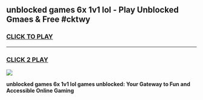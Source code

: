 
## unblocked games 6x 1v1 lol - Play Unblocked Gmaes & Free #cktwy
<h3>
<a href="https://news.freeplayer.one?title=unblocked_games_6x_1v1_lol&ref=26F">CLICK TO PLAY</a></h3>
<hr>

<h3>
<a href="https://news.freeplayer.one?title=unblocked_games_6x_1v1_lol&ref=26F">CLICK 2 PLAY</a>
  
</h3>

<a href="https://news.freeplayer.one?title=unblocked_games_6x_1v1_lol&ref=26F/"><img src="https://clearcache.store/games.png"></a>


**unblocked games 6x 1v1 lol games unblocked: Your Gateway to Fun and Accessible Online Gaming**

